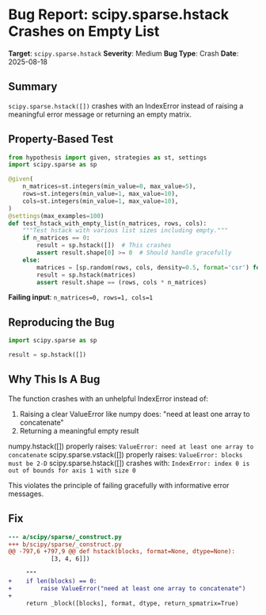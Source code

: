 # Bug Report: scipy.sparse.hstack Crashes on Empty List

**Target**: `scipy.sparse.hstack`
**Severity**: Medium
**Bug Type**: Crash
**Date**: 2025-08-18

## Summary

`scipy.sparse.hstack([])` crashes with an IndexError instead of raising a meaningful error message or returning an empty matrix.

## Property-Based Test

```python
from hypothesis import given, strategies as st, settings
import scipy.sparse as sp

@given(
    n_matrices=st.integers(min_value=0, max_value=5),
    rows=st.integers(min_value=1, max_value=10),
    cols=st.integers(min_value=1, max_value=10),
)
@settings(max_examples=100)
def test_hstack_with_empty_list(n_matrices, rows, cols):
    """Test hstack with various list sizes including empty."""
    if n_matrices == 0:
        result = sp.hstack([])  # This crashes
        assert result.shape[0] >= 0  # Should handle gracefully
    else:
        matrices = [sp.random(rows, cols, density=0.5, format='csr') for _ in range(n_matrices)]
        result = sp.hstack(matrices)
        assert result.shape == (rows, cols * n_matrices)
```

**Failing input**: `n_matrices=0, rows=1, cols=1`

## Reproducing the Bug

```python
import scipy.sparse as sp

result = sp.hstack([])
```

## Why This Is A Bug

The function crashes with an unhelpful IndexError instead of:
1. Raising a clear ValueError like numpy does: "need at least one array to concatenate"
2. Returning a meaningful empty result

numpy.hstack([]) properly raises: `ValueError: need at least one array to concatenate`
scipy.sparse.vstack([]) properly raises: `ValueError: blocks must be 2-D`
scipy.sparse.hstack([]) crashes with: `IndexError: index 0 is out of bounds for axis 1 with size 0`

This violates the principle of failing gracefully with informative error messages.

## Fix

```diff
--- a/scipy/sparse/_construct.py
+++ b/scipy/sparse/_construct.py
@@ -797,6 +797,9 @@ def hstack(blocks, format=None, dtype=None):
            [3, 4, 6]])
     
     """
+    if len(blocks) == 0:
+        raise ValueError("need at least one array to concatenate")
+    
     return _block([blocks], format, dtype, return_spmatrix=True)
```